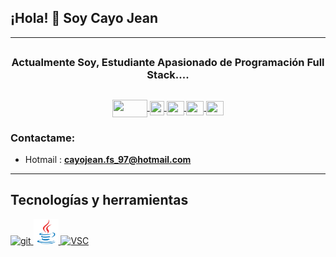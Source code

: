 ## ¡Hola! 👋 Soy Cayo Jean

---

##
<div id="header" align="center">
  <h3> Actualmente Soy, Estudiante Apasionado de Programación Full Stack....
  </h3>
</div>


##
<p align="center">
   <a href="https://web.facebook.com/" target="blank">
    <img align="center" src="https://upload.wikimedia.org/wikipedia/commons/5/51/Facebook_f_logo_%282019%29.svg" alt="" height="28px" width="56px" />
  </a>
  <span style="width: 8px;"> </span>
  <a href="https://instagram.com" target="blank">
    <img align="center" src="https://upload.wikimedia.org/wikipedia/commons/e/e7/Instagram_logo_2016.svg" alt="" height="23px" width="23px" />
  </a>
  <span style="width: 8px;"> </span>
  <a href="https://twitter.com" target="blank">
    <img align="center" src="https://upload.wikimedia.org/wikipedia/commons/thumb/6/6f/Logo_of_Twitter.svg/2491px-Logo_of_Twitter.svg.png" alt="" height="23px" width="28px" />
  </a>
  </a>
  <span style="width: 8px;"> </span>
  <a href="https://discord.com" target="blank">
    <img align="center" src="https://upload.wikimedia.org/wikipedia/commons/b/b2/Discord_code.png" alt="" height="23px" width="28px" />
  </a>
  <span style="width: 8px;"> </span>
  <a href="https://www.linkedin.com/" target="blank">
    <img align="center" src="https://upload.wikimedia.org/wikipedia/commons/9/92/Linke_din.png" alt="" height="23px" width="28px" />
  </a>
</p>


### Contactame:

- Hotmail : **cayojean.fs_97@hotmail.com**

---

## Tecnologías y herramientas 
<p align="left"> 
  <a href="https://git-scm.com/" target="_blank" rel="noreferrer">
    <img src="https://www.vectorlogo.zone/logos/git-scm/git-scm-icon.svg" alt="git" width="40" height="40"/> 
  </a>
  <a href="https://www.java.com" target="_blank" rel="noreferrer"> 
    <img src="https://raw.githubusercontent.com/devicons/devicon/master/icons/java/java-original.svg" alt="java" width="40" height="40"/> 
  </a> 
  <a href="https://code.visualstudio.com" target="_blank" rel="noreferrer">
    <img src="https://upload.wikimedia.org/wikipedia/commons/thumb/9/9a/Visual_Studio_Code_1.35_icon.svg/2048px-Visual_Studio_Code_1.35_icon.svg.png"alt="VSC" width="40" height="40"/>
  </a>
</p>


<!--
**CayoJean/CayoJean** is a ✨ _special_ ✨ repository because its `README.md` (this file) appears on your GitHub profile.

Here are some ideas to get you started:

- 🔭 I’m currently working on ...
- 🌱 I’m currently learning ...
- 👯 I’m looking to collaborate on ...
- 🤔 I’m looking for help with ...
- 💬 Ask me about ...
- 📫 How to reach me: ...
- 😄 Pronouns: ...
- ⚡ Fun fact: ...
-->
